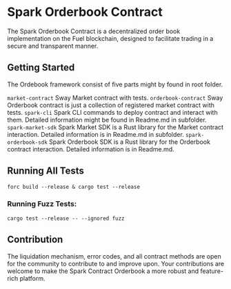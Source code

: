 # Spark Orderbook Contract

The Spark Orderbook Contract is a decentralized order book implementation on the Fuel blockchain, designed to facilitate trading in a secure and transparent manner.


## Getting Started

The Ordebook framework consist of five parts might by found in root folder.

`market-contract` Sway Market contract with tests.
`orderbook-contract` Sway Orderbook contract is just a collection of registered market contract with tests.
`spark-cli` Spark CLI commands to deploy contract and interact with them. Detailed information might be found in Readme.md in subfolder.
`spark-market-sdk` Spark Market SDK is a Rust library for the Market contract interaction. Detailed information is in Readme.md in subfolder.
`spark-orderbook-sdk` Spark Orderbook SDK is a Rust library for the Orderbook contract interaction. Detailed information is in Readme.md.


## Running All Tests

```
forc build --release & cargo test --release
```

### Running Fuzz Tests:
```
cargo test --release -- --ignored fuzz
```

## Contribution

The liquidation mechanism, error codes, and all contract methods are open for the community to contribute to and improve upon. Your contributions are welcome to make the Spark Contract Orderbook a more robust and feature-rich platform.
